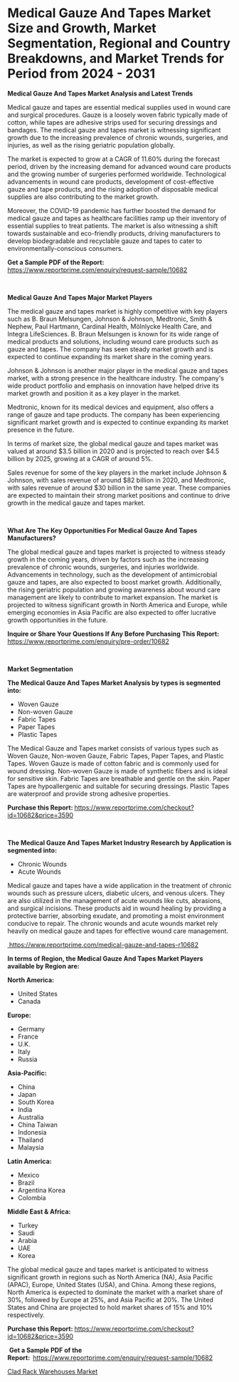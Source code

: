 <p><h1>Medical Gauze And Tapes Market Size and Growth, Market Segmentation, Regional and Country Breakdowns, and Market Trends for Period from 2024 -  2031</h1></p><p><strong>Medical Gauze And Tapes Market Analysis and Latest Trends</strong></p>
<p><p>Medical gauze and tapes are essential medical supplies used in wound care and surgical procedures. Gauze is a loosely woven fabric typically made of cotton, while tapes are adhesive strips used for securing dressings and bandages. The medical gauze and tapes market is witnessing significant growth due to the increasing prevalence of chronic wounds, surgeries, and injuries, as well as the rising geriatric population globally.</p><p>The market is expected to grow at a CAGR of 11.60% during the forecast period, driven by the increasing demand for advanced wound care products and the growing number of surgeries performed worldwide. Technological advancements in wound care products, development of cost-effective gauze and tape products, and the rising adoption of disposable medical supplies are also contributing to the market growth.</p><p>Moreover, the COVID-19 pandemic has further boosted the demand for medical gauze and tapes as healthcare facilities ramp up their inventory of essential supplies to treat patients. The market is also witnessing a shift towards sustainable and eco-friendly products, driving manufacturers to develop biodegradable and recyclable gauze and tapes to cater to environmentally-conscious consumers.</p></p>
<p><strong>Get a Sample PDF of the Report:&nbsp;</strong> <a href="https://www.reportprime.com/enquiry/request-sample/10682">https://www.reportprime.com/enquiry/request-sample/10682</a></p>
<p>&nbsp;</p>
<p><strong>Medical Gauze And Tapes Major Market Players</strong></p>
<p><p>The medical gauze and tapes market is highly competitive with key players such as B. Braun Melsungen, Johnson & Johnson, Medtronic, Smith & Nephew, Paul Hartmann, Cardinal Health, Mölnlycke Health Care, and Integra LifeSciences. B. Braun Melsungen is known for its wide range of medical products and solutions, including wound care products such as gauze and tapes. The company has seen steady market growth and is expected to continue expanding its market share in the coming years.</p><p>Johnson & Johnson is another major player in the medical gauze and tapes market, with a strong presence in the healthcare industry. The company's wide product portfolio and emphasis on innovation have helped drive its market growth and position it as a key player in the market.</p><p>Medtronic, known for its medical devices and equipment, also offers a range of gauze and tape products. The company has been experiencing significant market growth and is expected to continue expanding its market presence in the future.</p><p>In terms of market size, the global medical gauze and tapes market was valued at around $3.5 billion in 2020 and is projected to reach over $4.5 billion by 2025, growing at a CAGR of around 5%.</p><p>Sales revenue for some of the key players in the market include Johnson & Johnson, with sales revenue of around $82 billion in 2020, and Medtronic, with sales revenue of around $30 billion in the same year. These companies are expected to maintain their strong market positions and continue to drive growth in the medical gauze and tapes market.</p></p>
<p>&nbsp;</p>
<p><strong>What Are The Key Opportunities For Medical Gauze And Tapes Manufacturers?</strong></p>
<p><p>The global medical gauze and tapes market is projected to witness steady growth in the coming years, driven by factors such as the increasing prevalence of chronic wounds, surgeries, and injuries worldwide. Advancements in technology, such as the development of antimicrobial gauze and tapes, are also expected to boost market growth. Additionally, the rising geriatric population and growing awareness about wound care management are likely to contribute to market expansion. The market is projected to witness significant growth in North America and Europe, while emerging economies in Asia Pacific are also expected to offer lucrative growth opportunities in the future.</p></p>
<p><strong>Inquire or Share Your Questions If Any Before Purchasing This Report:</strong> <a href="https://www.reportprime.com/enquiry/pre-order/10682">https://www.reportprime.com/enquiry/pre-order/10682</a></p>
<p>&nbsp;</p>
<p><strong>Market Segmentation</strong></p>
<p><strong>The Medical Gauze And Tapes Market Analysis by types is segmented into:</strong></p>
<p><ul><li>Woven Gauze</li><li>Non-woven Gauze</li><li>Fabric Tapes</li><li>Paper Tapes</li><li>Plastic Tapes</li></ul></p>
<p><p>The Medical Gauze and Tapes market consists of various types such as Woven Gauze, Non-woven Gauze, Fabric Tapes, Paper Tapes, and Plastic Tapes. Woven Gauze is made of cotton fabric and is commonly used for wound dressing. Non-woven Gauze is made of synthetic fibers and is ideal for sensitive skin. Fabric Tapes are breathable and gentle on the skin. Paper Tapes are hypoallergenic and suitable for securing dressings. Plastic Tapes are waterproof and provide strong adhesive properties.</p></p>
<p><strong>Purchase this Report:&nbsp;</strong><a href="https://www.reportprime.com/checkout?id=10682&price=3590">https://www.reportprime.com/checkout?id=10682&price=3590</a></p>
<p>&nbsp;</p>
<p><strong>The Medical Gauze And Tapes Market Industry Research by Application is segmented into:</strong></p>
<p><ul><li>Chronic Wounds</li><li>Acute Wounds</li></ul></p>
<p><p>Medical gauze and tapes have a wide application in the treatment of chronic wounds such as pressure ulcers, diabetic ulcers, and venous ulcers. They are also utilized in the management of acute wounds like cuts, abrasions, and surgical incisions. These products aid in wound healing by providing a protective barrier, absorbing exudate, and promoting a moist environment conducive to repair. The chronic wounds and acute wounds market rely heavily on medical gauze and tapes for effective wound care management.</p></p>
<p><a href="https://www.reportprime.com/medical-gauze-and-tapes-r10682">&nbsp;https://www.reportprime.com/medical-gauze-and-tapes-r10682</a></p>
<p><strong>In terms of Region, the Medical Gauze And Tapes Market Players available by Region are:</strong></p>
<p>
    <p> <strong> North America: </strong>
        <ul>
            <li>United States</li>
            <li>Canada</li>
        </ul>
        </p> 
    <p> <strong> Europe: </strong>
        <ul>
            <li>Germany</li>
            <li>France</li>
            <li>U.K.</li>
            <li>Italy</li>
            <li>Russia</li>
        </ul>
        </p> 
    <p> <strong> Asia-Pacific: </strong>
        <ul>
            <li>China</li>
            <li>Japan</li>
            <li>South Korea</li>
            <li>India</li>
            <li>Australia</li>
            <li>China Taiwan</li>
            <li>Indonesia</li>
            <li>Thailand</li>
            <li>Malaysia</li>
        </ul>
        </p> 
    <p> <strong> Latin America: </strong>
        <ul>
            <li>Mexico</li>
            <li>Brazil</li>
            <li>Argentina Korea</li>
            <li>Colombia</li>
        </ul>
        </p> 
    <p> <strong> Middle East & Africa: </strong>
        <ul>
            <li>Turkey</li>
            <li>Saudi</li>
            <li>Arabia</li>
            <li>UAE</li>
            <li>Korea</li>
        </ul>
    </p>
    </p>
<p><p>The global medical gauze and tapes market is anticipated to witness significant growth in regions such as North America (NA), Asia Pacific (APAC), Europe, United States (USA), and China. Among these regions, North America is expected to dominate the market with a market share of 30%, followed by Europe at 25%, and Asia Pacific at 20%. The United States and China are projected to hold market shares of 15% and 10% respectively.</p></p>
<p><strong>Purchase this Report: </strong><a href="https://www.reportprime.com/checkout?id=10682&price=3590">https://www.reportprime.com/checkout?id=10682&price=3590</a></p>
<p>&nbsp;<strong>Get a Sample PDF of the Report:&nbsp;&nbsp;</strong><a href="https://www.reportprime.com/enquiry/request-sample/10682">https://www.reportprime.com/enquiry/request-sample/10682</a></p>
<p><strong></strong></p>
<p><p><a href="https://view.publitas.com/reportprime-1/clad-rack-warehouses-market-furnishes-information-on-market-share-market-trends-and-market-growth/">Clad Rack Warehouses Market</a></p></p>